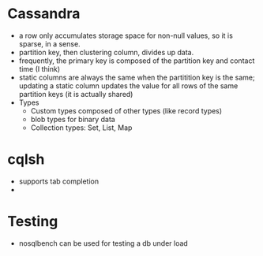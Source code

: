 
# Cassandra
- a row only accumulates storage space for non-null values, so it is sparse, in a sense.
- partition key, then clustering column, divides up data.
- frequently, the primary key is composed of the partition key and contact time (I think)
- static columns are always the same when the partitition key is the same; updating a static column updates the value for all rows of the same partition keys (it is actually shared)
- Types
  - Custom types composed of other types (like record types)
  - blob types for binary data
  - Collection types: Set, List, Map

# cqlsh
- supports tab completion
- 

# Testing
- nosqlbench can be used for testing a db under load
